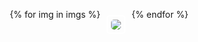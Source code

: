 <style type="text/css">
    .gallery-container {
        margin-left: 50px;
        display: flex;
    }
    .gallery-img {
        max-width: 150px;
        max-height: 150px;
        border-radius: 5px;
    }
    .gallery-entry {
      text-align: center;
      margin: 10px;
      padding: 5px;
      transition: border 0.5s ease, box-shadow 0.5s ease;
      border-radius: 5px;
      border: 2px solid #ffffff;
    }
    .gallery-entry:hover {
      border: 2px solid #f0f0f0;        
      box-shadow: 3px 3px 0px 0px #e0e0e0;
    }
</style>

<p>
    <div class="gallery-container">
        {% for img in imgs %}
            <div class="gallery-entry">
                <a href="{{ img }}">
                    <img src="{{ img }}" class="gallery-img">
                </a>
            </div>
        {% endfor %}
    </div>
</p>